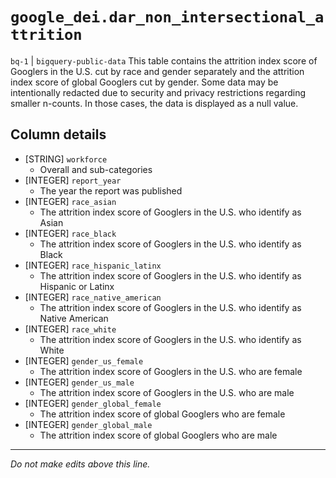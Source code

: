 # `google_dei.dar_non_intersectional_attrition`
`bq-1` | `bigquery-public-data`
This table contains the attrition index score of Googlers in the U.S. cut by race and gender separately and the attrition index score of global Googlers cut by gender. Some data may be intentionally redacted due to security and privacy restrictions regarding smaller n-counts. In those cases, the data is displayed as a null value.

## Column details
* [STRING]    `workforce`
  - Overall and sub-categories
* [INTEGER]   `report_year`
  - The year the report was published
* [INTEGER]   `race_asian`
  - The attrition index score of Googlers in the U.S. who identify as Asian
* [INTEGER]   `race_black`
  - The attrition index score of Googlers in the U.S. who identify as Black
* [INTEGER]   `race_hispanic_latinx`
  - The attrition index score of Googlers in the U.S. who identify as Hispanic or Latinx
* [INTEGER]   `race_native_american`
  - The attrition index score of Googlers in the U.S. who identify as Native American
* [INTEGER]   `race_white`
  - The attrition index score of Googlers in the U.S. who identify as White
* [INTEGER]   `gender_us_female`
  - The attrition index score of Googlers in the U.S. who are female
* [INTEGER]   `gender_us_male`
  - The attrition index score of Googlers in the U.S. who are male
* [INTEGER]   `gender_global_female`
  - The attrition index score of global Googlers who are female
* [INTEGER]   `gender_global_male`
  - The attrition index score of global Googlers who are male

-------------------------------------------------------------------------------
*Do not make edits above this line.*
